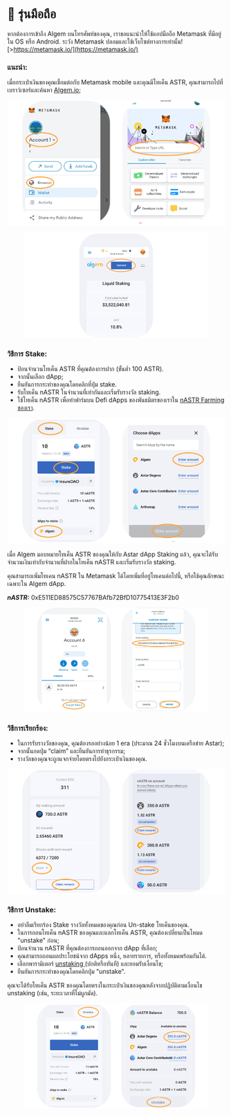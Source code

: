 # 📱 รุ่นมือถือ

หากต้องการเข้าถึง Algem บนโทรศัพท์ของคุณ, เราขอแนะนำให้ใช้แอปมือถือ Metamask ที่มีอยู่ใน OS หรือ Android. ระวัง Metamask ปลอมและใช้เว็บไซต์ทางการเท่านั้น! [>https://metamask.io/](https://metamask.io/)

### แนะนำ:

เมื่อกระเป๋าเงินของคุณเชื่อมต่อกับ Metamask mobile และคุณมีโทเค็น ASTR, คุณสามารถไปที่เบราว์เซอร์และค้นหา [Algem.io](http://algem.io/);

![](../../.gitbook/assets/A.png)

<figure><img src="../../.gitbook/assets/B.png" alt=""><figcaption></figcaption></figure>

### วิธีการ Stake:

* ป้อนจำนวนโทเค็น ASTR ที่คุณต้องการฝาก (ขั้นต่ำ 100 ASTR).
* จากนั้นเลือก dApp;
* ยืนยันการกระทำของคุณโดยคลิกที่ปุ่ม stake.
* รับโทเค็น nASTR ในจำนวนที่เท่ากันและเริ่มรับรางวัล staking.
* ใช้โทเค็น nASTR เพื่อทำฟาร์มบน Defi dApps ของพันธมิตรของเราใน [nASTR Farming ของเรา](../how-to-use-algems-nastr-farming/).

![](../../.gitbook/assets/C.png)

เมื่อ Algem มอบหมายโทเค็น ASTR ของคุณให้กับ Astar dApp Staking แล้ว, คุณจะได้รับจำนวนเงินเท่ากับจำนวนที่ฝากในโทเค็น nASTR และเริ่มรับรางวัล staking.

คุณสามารถเพิ่มโทเคน nASTR ใน Metamask ได้โดยเพิ่มที่อยู่โทเคนต่อไปนี้, หรือใช้คุณลักษณะเฉพาะใน Algem dApp.

_**nASTR:**_ 0xE511ED88575C57767BAfb72BfD10775413E3F2b0

<figure><img src="../../.gitbook/assets/F (1).png" alt=""><figcaption></figcaption></figure>

### วิธีการเรียกร้อง:

* ในการรับรางวัลของคุณ, คุณต้องรออย่างน้อย 1 era (ประมาณ 24 ชั่วโมงบนเครือข่าย Astar);
* จากนั้นกดปุ่ม “claim” และยืนยันการทำธุรกรรม;
* รางวัลของคุณจะถูกแจกจ่ายโดยตรงไปยังกระเป๋าเงินของคุณ.

![](<../../.gitbook/assets/E (1).png>)

### วิธีการ Unstake:

* อย่าลืมเรียกร้อง Stake รางวัลทั้งหมดของคุณก่อน Un-stake โทเค็นของคุณ.
* ในการถอนโทเค็น nASTR ของคุณและแลกโทเค็น ASTR, คุณต้องเปลี่ยนเป็นโหมด "unstake" ก่อน;
* ป้อนจำนวน nASTR ที่คุณต้องการถอนออกจาก dApp ที่เลือก;
* คุณสามารถถอนผลประโยชน์จาก dApps หนึ่ง, หลายรายการ, หรือทั้งหมดพร้อมกันได้.
* เลือกพารามิเตอร์ [unstaking ](../../algem-protocol/liquid-dapp-staking/unstaking-nastr.md)(ปกติหรือทันที) และยอมรับเงื่อนไข;
* ยืนยันการกระทำของคุณโดยคลิกปุ่ม "unstake".

คุณจะได้รับโทเค็น ASTR ของคุณโดยตรงในกระเป๋าเงินของคุณหลังจากปฏิบัติตามเงื่อนไข unstaking (เช่น, ระยะเวลาที่ไม่ผูกมัด).

<figure><img src="../../.gitbook/assets/D (1).png" alt=""><figcaption></figcaption></figure>
